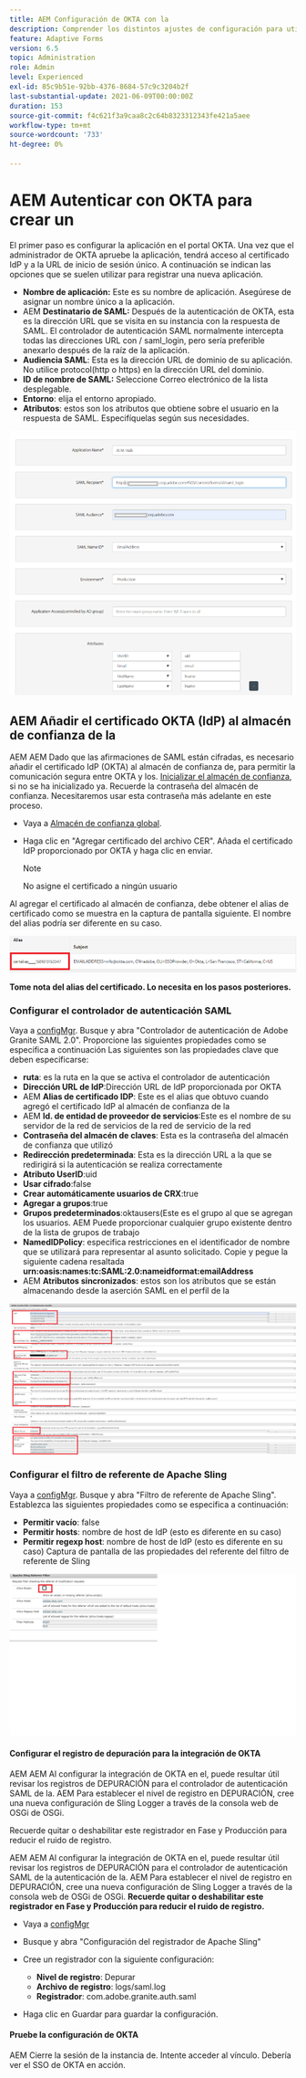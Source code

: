 ```yaml
---
title: AEM Configuración de OKTA con la
description: Comprender los distintos ajustes de configuración para utilizar el inicio de sesión único mediante okta
feature: Adaptive Forms
version: 6.5
topic: Administration
role: Admin
level: Experienced
exl-id: 85c9b51e-92bb-4376-8684-57c9c3204b2f
last-substantial-update: 2021-06-09T00:00:00Z
duration: 153
source-git-commit: f4c621f3a9caa8c2c64b8323312343fe421a5aee
workflow-type: tm+mt
source-wordcount: '733'
ht-degree: 0%

---
```


# AEM Autenticar con OKTA para crear un

El primer paso es configurar la aplicación en el portal OKTA. Una vez que el administrador de OKTA apruebe la aplicación, tendrá acceso al certificado IdP y a la URL de inicio de sesión único. A continuación se indican las opciones que se suelen utilizar para registrar una nueva aplicación.

* **Nombre de aplicación:** Este es su nombre de aplicación. Asegúrese de asignar un nombre único a la aplicación.
* AEM **Destinatario de SAML:** Después de la autenticación de OKTA, esta es la dirección URL que se visita en su instancia con la respuesta de SAML. El controlador de autenticación SAML normalmente intercepta todas las direcciones URL con / saml_login, pero sería preferible anexarlo después de la raíz de la aplicación.
* **Audiencia SAML**: Esta es la dirección URL de dominio de su aplicación. No utilice protocol(http o https) en la dirección URL del dominio.
* **ID de nombre de SAML:** Seleccione Correo electrónico de la lista desplegable.
* **Entorno**: elija el entorno apropiado.
* **Atributos**: estos son los atributos que obtiene sobre el usuario en la respuesta de SAML. Especifíquelas según sus necesidades.


![okta-application](assets/okta-app-settings-blurred.PNG)


## AEM Añadir el certificado OKTA (IdP) al almacén de confianza de la

AEM AEM Dado que las afirmaciones de SAML están cifradas, es necesario añadir el certificado IdP (OKTA) al almacén de confianza de, para permitir la comunicación segura entre OKTA y los.
[Inicializar el almacén de confianza](http://localhost:4502/libs/granite/security/content/truststore.html), si no se ha inicializado ya.
Recuerde la contraseña del almacén de confianza. Necesitaremos usar esta contraseña más adelante en este proceso.

* Vaya a [Almacén de confianza global](http://localhost:4502/libs/granite/security/content/truststore.html).
* Haga clic en &quot;Agregar certificado del archivo CER&quot;. Añada el certificado IdP proporcionado por OKTA y haga clic en enviar.

  >[!NOTE]
  >
  >No asigne el certificado a ningún usuario

Al agregar el certificado al almacén de confianza, debe obtener el alias de certificado como se muestra en la captura de pantalla siguiente. El nombre del alias podría ser diferente en su caso.

![Alias de certificado](assets/cert-alias.PNG)

**Tome nota del alias del certificado. Lo necesita en los pasos posteriores.**

### Configurar el controlador de autenticación SAML

Vaya a [configMgr](http://localhost:4502/system/console/configMgr).
Busque y abra &quot;Controlador de autenticación de Adobe Granite SAML 2.0&quot;.
Proporcione las siguientes propiedades como se especifica a continuación
Las siguientes son las propiedades clave que deben especificarse:

* **ruta**: es la ruta en la que se activa el controlador de autenticación
* **Dirección URL de IdP**:Dirección URL de IdP proporcionada por OKTA
* AEM **Alias de certificado IDP**: Este es el alias que obtuvo cuando agregó el certificado IdP al almacén de confianza de la
* AEM **Id. de entidad de proveedor de servicios**:Este es el nombre de su servidor de la red de servicios de la red de servicio de la red
* **Contraseña del almacén de claves**: Esta es la contraseña del almacén de confianza que utilizó
* **Redirección predeterminada**: Esta es la dirección URL a la que se redirigirá si la autenticación se realiza correctamente
* **Atributo UserID**:uid
* **Usar cifrado**:false
* **Crear automáticamente usuarios de CRX**:true
* **Agregar a grupos**:true
* **Grupos predeterminados**:oktausers(Este es el grupo al que se agregan los usuarios. AEM Puede proporcionar cualquier grupo existente dentro de la lista de grupos de trabajo
* **NamedIDPolicy**: especifica restricciones en el identificador de nombre que se utilizará para representar al asunto solicitado. Copie y pegue la siguiente cadena resaltada **urn:oasis:names:tc:SAML:2.0:nameidformat:emailAddress**
* AEM **Atributos sincronizados**: estos son los atributos que se están almacenando desde la aserción SAML en el perfil de la

![controlador de autenticación saml](assets/saml-authentication-settings-blurred.PNG)

### Configurar el filtro de referente de Apache Sling

Vaya a [configMgr](http://localhost:4502/system/console/configMgr).
Busque y abra &quot;Filtro de referente de Apache Sling&quot;. Establezca las siguientes propiedades como se especifica a continuación:

* **Permitir vacío**: false
* **Permitir hosts**: nombre de host de IdP (esto es diferente en su caso)
* **Permitir regexp host**: nombre de host de IdP (esto es diferente en su caso)
Captura de pantalla de las propiedades del referente del filtro de referente de Sling

![filtro de referente](assets/okta-referrer.png)

#### Configurar el registro de depuración para la integración de OKTA

AEM AEM Al configurar la integración de OKTA en el, puede resultar útil revisar los registros de DEPURACIÓN para el controlador de autenticación SAML de la. AEM Para establecer el nivel de registro en DEPURACIÓN, cree una nueva configuración de Sling Logger a través de la consola web de OSGi de OSGi.

Recuerde quitar o deshabilitar este registrador en Fase y Producción para reducir el ruido de registro.

AEM AEM Al configurar la integración de OKTA en el, puede resultar útil revisar los registros de DEPURACIÓN para el controlador de autenticación SAML de la autenticación de la. AEM Para establecer el nivel de registro en DEPURACIÓN, cree una nueva configuración de Sling Logger a través de la consola web de OSGi de OSGi.
**Recuerde quitar o deshabilitar este registrador en Fase y Producción para reducir el ruido de registro.**
* Vaya a [configMgr](http://localhost:4502/system/console/configMgr)

* Busque y abra &quot;Configuración del registrador de Apache Sling&quot;
* Cree un registrador con la siguiente configuración:
   * **Nivel de registro**: Depurar
   * **Archivo de registro**: logs/saml.log
   * **Registrador**: com.adobe.granite.auth.saml
* Haga clic en Guardar para guardar la configuración.

#### Pruebe la configuración de OKTA

AEM Cierre la sesión de la instancia de. Intente acceder al vínculo. Debería ver el SSO de OKTA en acción.
